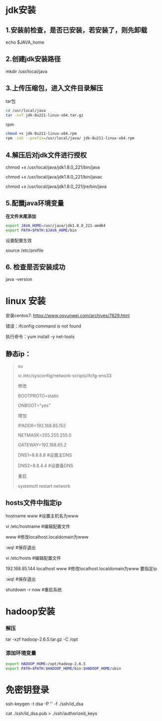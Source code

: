 # jdk安装

## 1.安装前检查，是否已安装，若安装了，则先卸载

echo $JAVA_home

## 2.创建jdk安装路径

mkdir /usr/local/java

## 3.上传压缩包，进入文件目录解压

tar包

```sh
cd /usr/local/java
tar -xvf jdk-8u221-linux-x64.tar.gz
```

rpm

```sh
chmod +x jdk-8u211-linux-x64.rpm
rpm -ivh --prefix=/usr/local/java/ jdk-8u211-linux-x64.rpm
```

## 4.解压后对jdk文件进行授权

chmod +x /usr/local/java/jdk1.8.0_221/bin/java

chmod +x /usr/local/java/jdk1.8.0_221/bin/javac

chmod +x /usr/local/java/jdk1.8.0_221/jre/bin/java

## 5.配置java环境变量

**在文件末尾添加**

```sh
export JAVA_HOME=/usr/java/jdk1.8.0_221-amd64
export PATH=$PATH:$JAVA_HOME/bin
```

设置配置生效

source /etc/profile

## 6. 检查是否安装成功

java -version

# linux 安装

安装centos7:  https://www.osyunwei.com/archives/7829.html

错误：ifconfig command is not found

执行命令：yum install -y net-tools

## 静态ip：

> su
>
> vi /etc/sysconfig/network-scripts/ifcfg-ens33
>
> 修改
>
> BOOTPROTO=static
>
> ONBOOT="yes"
>
> 增加
>
> IPADDR=192.168.85.152
>
> NETMASK=255.255.255.0
>
> GATEWAY=192.168.85.2
>
> DNS1=8.8.8.8  #设置主DNS
>
> DNS2=8.8.4.4  #设置备DNS
>
> 重启
>
> systemctl restart network
>

## hosts文件中指定ip

hostname  www  #设置主机名为www

vi /etc/hostname #编辑配置文件

www   #修改localhost.localdomain为www

:wq!  #保存退出

vi /etc/hosts #编辑配置文件

192.168.85.144   localhost  www   #修改localhost.localdomain为www  要指定ip

:wq!  #保存退出

shutdown -r now  #重启系统

# hadoop安装

### 解压

tar -xzf hadoop-2.6.5.tar.gz -C /opt

### 添加环境变量

```sh
export HADOOP_HOME=/opt/hadoop-2.6.5
export PATH=$PATH:$HADOOP_HOME/bin:$HADOOP_HOME/sbin
```



# 免密钥登录

ssh-keygen -t dsa -P '' -f ./ssh/id_dsa

cat ./ssh/id_dsa.pub > ./ssh/authorized_keys